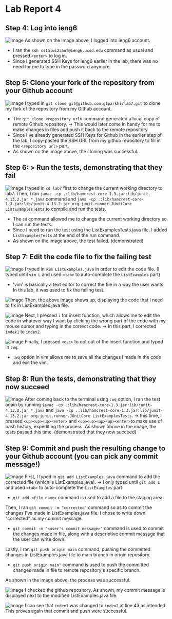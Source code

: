 # Lab Report 4

## Step 4: Log into ieng6

![Image](41.png)
As shown on the image above, I logged into ieng6 account.

* I ran the `ssh cs15lwi23auf@ieng6.ucsd.edu` command as usual and pressed `<enter>` to log in.
* Since I generated SSH Keys for ieng6 earlier in the lab, there was no need for me to type in the password anymore.


## Step 5: Clone your fork of the repository from your Github account

![Image](44444.png)
I typed in `git clone git@github.com:g1parkhi/lab7.git` to clone my fork of the repository from my Github account.

* The `git clone <repository url>` command generated a local copy of remote Github repository.
  -> This would later come in handy for me to make changes in files and push it back to the remote repository
* Since I've already generated SSH Keys for Github in the earlier step of the lab, I copy-pasted the SSH URL from my github repository
  to fill in the `<repository url>` part.
* As shown on the image above, the cloning was successful.


## Step 6: > Run the tests, demonstrating that they fail

![Image](42.png)
I typed in `cd lab7` first to change the current working directory to lab7.
Then, I ran `javac -cp .:lib/hamcrest-core-1.3.jar:lib/junit-4.13.2.jar *.java` command and 
`java -cp .:lib/hamcrest-core-1.3.jar:lib/junit-4.13.2.jar org.junit.runner.JUnitCore ListExamplesTests`
to compile and run the tests.

* The `cd` command allowed me to change the current working directory so I can run the tests.
* Since I need to run the test using the ListExamplesTests.java file, I added `ListExamplesTests` at the end of the run command.
* As shown on the image above, the test failed. (demonstrated)


## Step 7: Edit the code file to fix the failing test

![Image](43.png)
I typed in `vim ListExamples.java` in order to edit the code file.
(I typed until `vim L` and used `<tab>` to auto-complete the `ListExamples` part)

* 'vim' is basically a text editor to correct the file in a way the user wants. In this lab, it was used to fix the failing test. 

![Image](44.png)
Then, the above image shows up, displaying the code that I need to fix in ListExamples.java file.

![Image](45.png)
Next, I pressed `i` for insert function, which allows me to edit the code in whatever way I want by clicking the wrong part of the
code with my mouse cursor and typing in the correct code.
-> In this part, I corrected `index1` to `index2`. 

![Image](46.png)
Finally, I pressed `<esc>` to opt out of the insert function and typed in `:wq`.

* `:wq` option in vim allows me to save all the changes I made in the code and exit the vim.


## Step 8: Run the tests, demonstrating that they now succeed

![Image](47.png)
After coming back to the terminal using `:wq` option, 
I ran the test again by running `javac -cp .:lib/hamcrest-core-1.3.jar:lib/junit-4.13.2.jar *.java` 
and `java -cp .:lib/hamcrest-core-1.3.jar:lib/junit-4.13.2.jar org.junit.runner.JUnitCore ListExamplesTests`.
-> this time, I pressed `<up><up><up><enter>` and `<up><up><up><up><enter>`to make use of bash history, expediting the process.
As shown above in the image, the tests passed this time. (demonstrated that they now succeed)


## Step 9: Commit and push the resulting change to your Github account (you can pick any commit message!)

![Image](48.png)
First, I typed in `git add ListExamples.java` command to add the corrected file (which is ListExamples.java).
-> I only typed until `git add L` and used `<tab>` to auto-complete the `ListExamples` part

* `git add <file name>` command is used to add a file to the staging area.

Then, I ran `git commit -m "corrected"` command so as to commit the changes I've made in ListExamples.java file.
I chose to write down "corrected" as my commit message.

* `git commit -m "<user's commit message>"` command is used to commit the changes made in file, along with a 
  descriptive commit message that the user can write down.

Lastly, I ran `git push origin main` command, pushing the committed changes in ListExamples.java file to main branch
in origin repository.

* `git push origin main"` command is used to push the committed changes made in file to remote repository's specific branch.

As shown in the image above, the process was successful.

![Image](49.png)
I checked the github repository. As shown, my commit message is displayed next to the modified ListExamples.java file.

![Image](411.png)
I can see that `index1` was changed to `index2` at line 43 as intended. This proves again that commit and push were successful.


